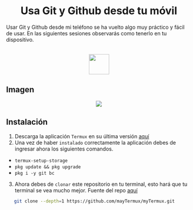 <h1 align="center">Usa Git y Github desde tu móvil</h1>

<p>Usar Git y Github desde mi teléfono se ha vuelto algo muy práctico y fácil de usar. En las siguientes sesiones observarás como tenerlo en tu dispositivo.</p>

<div align="center" style="display: inline_block"><br>
 <img height="55" width="55" src="https://cdn.jsdelivr.net/gh/devicons/devicon/icons/git/git-plain.svg" />        
</div> 


## Imagen        

<div align="center">
<img src="https://i.postimg.cc/q73K5Nvz/IMG-20220910-193721.jpg">
</div>

## Instalación 

1. Descarga la aplicación `Termux` en su última versión [aquí](https://f-droid.org/packages/com.termux/)
1. Una vez de haber `instalado` correctamente la aplicación debes de ingresar ahora los siguientes comandos.

  
- `termux-setup-storage`
- `pkg update && pkg upgrade`
- `pkg i -y git bc`

3. Ahora debes de `clonar` este repositorio en tu terminal, esto hará que tu terminal se vea mucho mejor.
   Fuente del repo [aquí](https://github.com/mayTermux/myTermux)
```bash
   git clone --depth=1 https://github.com/mayTermux/myTermux.git
```
